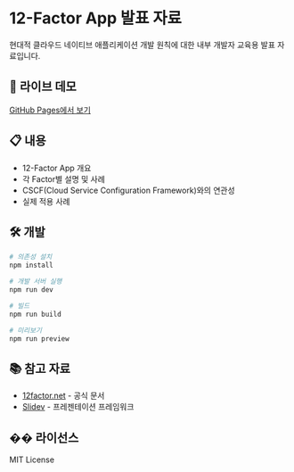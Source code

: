 # 12-Factor App 발표 자료

현대적 클라우드 네이티브 애플리케이션 개발 원칙에 대한 내부 개발자 교육용 발표 자료입니다.

## 🚀 라이브 데모

[GitHub Pages에서 보기](https://songminseok.github.io/learn-12-factors-app)

## 📋 내용

- 12-Factor App 개요
- 각 Factor별 설명 및 사례
- CSCF(Cloud Service Configuration Framework)와의 연관성
- 실제 적용 사례

## 🛠 개발

```bash
# 의존성 설치
npm install

# 개발 서버 실행
npm run dev

# 빌드
npm run build

# 미리보기
npm run preview
```

## 📚 참고 자료

- [12factor.net](https://12factor.net/) - 공식 문서
- [Slidev](https://sli.dev/) - 프레젠테이션 프레임워크

## �� 라이선스

MIT License
